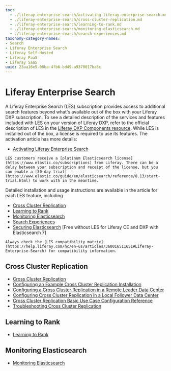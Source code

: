 ```yaml
---
toc:
  - ./liferay-enterprise-search/activating-liferay-enterprise-search.md
  - ./liferay-enterprise-search/cross-cluster-replication.md
  - ./liferay-enterprise-search/learning-to-rank.md
  - ./liferay-enterprise-search/monitoring-elasticsearch.md
  - ./liferay-enterprise-search/search-experiences.md
taxonomy-category-names:
- Search
- Liferay Enterprise Search
- Liferay Self-Hosted
- Liferay PaaS
- Liferay SaaS
uuid: 23aa16e5-08ba-4fb6-bd49-a9370017ba3c
---
```

# Liferay Enterprise Search

A Liferay Enterprise Search (LES) subscription provides access to additional search features beyond what's available out of the box with your Liferay DXP subscription. To see a detailed description of the services and features included with LES on your version of Liferay DXP, refer to the official description of LES in the [Liferay DXP Components resource](https://help.liferay.com/hc/en-us/articles/360014400932). While LES is installed out of the box, a license is required to use its features. The activation article has more details:

- [Activating Liferay Enterprise Search](liferay-enterprise-search/activating-liferay-enterprise-search.md)

```{note}
LES customers receive a [platinum Elasticsearch license](https://www.elastic.co/subscriptions) from Liferay. There can be a delay between your subscription and receipt of the license, but you can enable a [30-day trial](https://www.elastic.co/guide/en/elasticsearch/reference/8.13/start-trial.html) to work with in the meantime.  
```

Detailed installation and usage instructions are available in the article for each LES feature, including

- [Cross Cluster Replication](liferay-enterprise-search/cross-cluster-replication.md)
- [Learning to Rank](liferay-enterprise-search/learning-to-rank.md)
- [Monitoring Elasticsearch](liferay-enterprise-search/monitoring-elasticsearch.md)
- [Search Experiences](liferay-enterprise-search/search-experiences.md)
- [Securing Elasticsearch](installing-and-upgrading-a-search-engine/elasticsearch/securing-elasticsearch.md) [Free without LES for Liferay CE and DXP with Elasticsearch 7] 

```{important}
Always check the [LES compatibility matrix](https://help.liferay.com/hc/en-us/articles/360016511651#Liferay-Enterprise-Search) for compatibility information.
```

## Cross Cluster Replication

- [Cross Cluster Replication](liferay-enterprise-search/cross-cluster-replication/cross-cluster-replication.md)
- [Configuring an Example Cross Cluster Replication Installation](liferay-enterprise-search/cross-cluster-replication/configuring-an-example-ccr-installation-replicating-between-data-centers.md)
- [Configuring a Cross Cluster Replication in a Remote Leader Data Center](liferay-enterprise-search/cross-cluster-replication/configuring-ccr-in-a-remote-leader-data-center.md)
- [Configuring Cross Cluster Replication in a Local Follower Data Center](liferay-enterprise-search/cross-cluster-replication/configuring-ccr-in-a-local-follower-data-center.md)
- [Cross Cluster Replication Basic Use Case Configuration Reference](liferay-enterprise-search/cross-cluster-replication/configuring-ccr-settings-reference.md)
- [Troubleshooting Cross Cluster Replication](liferay-enterprise-search/cross-cluster-replication/troubleshooting-cross-cluster-replication.md)

## Learning to Rank

- [Learning to Rank](liferay-enterprise-search/learning-to-rank.md)

## Monitoring Elasticsearch

- [Monitoring Elasticsearch](liferay-enterprise-search/monitoring-elasticsearch.md)
